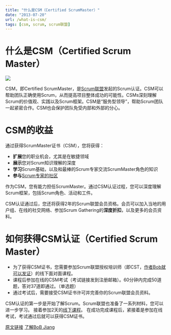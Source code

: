 ```yaml
---
title: "什么是CSM（Certified ScrumMaster）"
date: "2013-07-20"
url: /what-is-csm/
tags: [csm, scrum, scrum联盟]
---
```


# 什么是CSM（Certified Scrum Master）
![](/wp-content/uploads/2014/01/SCR20146-Logos-Final-CSM-300x104.jpg)

CSM，即Certified ScrumMaster，是[Scrum联盟](http://scrumalliance.org)发起的Scrum认证。CSM可以帮助团队正确使用Scrum，从而提高项目整体成功的可能性。CSMs深刻理解Scrum的价值观、实践以及Scrum框架。CSM是“服务型领导”，帮助Scrum团队一起紧密合作。CSM也会保护团队免受内部和外部的分心。

# CSM的收益

通过获得ScrumMaster证书（CSM），您将获得：

- **扩展**您的职业机会，尤其是在敏捷领域
- **展示**您对Scrum知识理解的深度
- **学习**Scrum基础，以及和最棒的Scrum专家交流ScrumMaster角色的知识
- **参与**[Scrum专家的社区](https://www.meetup.com/AgileChina/)

作为CSM，您有能力担任ScrumMaster。通过CSM认证过程，您可以深度理解Scrum框架，包括Scrum角色、活动和工件。

CSM认证通过后，您还将获得2年的Scrum联盟会员资格。会员可以加入当地的用户组、在线的社交网络、参加Scrum Gathering的**深度折扣**，以及更多的会员资料。

# 如何获得CSM认证（Certified Scrum Master）

- 为了获得CSM证书，您需要参加Scrum联盟授权培训师（即CST，[作者Bob就可以发证](http://yihuode.io/brands/33)）的线下面对面课程。
- 课程后参加在线的CSM考试（考试链接发到注册邮箱）。60分钟内完成50道题，答对37道即通过。（单选题）
- 通过考试后，需要接受CSM证书许可并完善你的Scrum联盟会员资料。

CSM认证的第一步是开始了解Scrum。Scrum联盟也准备了一系列材料，您可以进一步学习。
接着参加2天的[线下课程](http://yihuode.io/brands/33)。
在成功完成课程后，紧接着是参加在线考试，考试通过后就可以获得CSM证书。

[原文链接](https://www.scrumalliance.org/get-certified/scrum-master-track/certified-scrummaster)
[了解BoB Jiang](/about.html)
